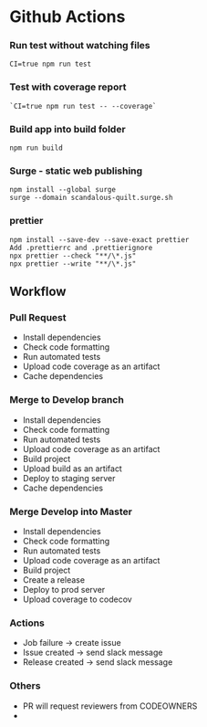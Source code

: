 # Github Actions

### Run test without watching files
```
CI=true npm run test
```
### Test with coverage report
```
`CI=true npm run test -- --coverage`
```
### Build app into build folder

```
npm run build
```

### Surge - static web publishing

```
npm install --global surge
surge --domain scandalous-quilt.surge.sh
```

### prettier
```
npm install --save-dev --save-exact prettier
Add .prettierrc and .prettierignore
npx prettier --check "**/\*.js"
npx prettier --write "**/\*.js"
```

## Workflow

### Pull Request

- Install dependencies
- Check code formatting
- Run automated tests
- Upload code coverage as an artifact
- Cache dependencies

### Merge to Develop branch

- Install dependencies
- Check code formatting
- Run automated tests
- Upload code coverage as an artifact
- Build project
- Upload build as an artifact
- Deploy to staging server
- Cache dependencies

### Merge Develop into Master

- Install dependencies
- Check code formatting
- Run automated tests
- Upload code coverage as an artifact
- Build project
- Create a release
- Deploy to prod server
- Upload coverage to codecov

### Actions

- Job failure -> create issue
- Issue created -> send slack message
- Release created -> send slack message

### Others
- PR will request reviewers from CODEOWNERS 
- 